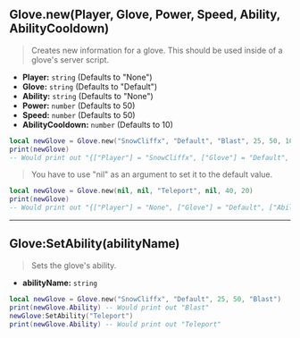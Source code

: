 ## Glove.new(Player, Glove, Power, Speed, Ability, AbilityCooldown)
> Creates new information for a glove. This should be used inside of a glove's server script.

- **Player:** `string` (Defaults to "None")
- **Glove:** `string` (Defaults to "Default")
- **Ability:** `string` (Defaults to "None")
- **Power:** `number` (Defaults to 50)
- **Speed:** `number` (Defaults to 50)
- **AbilityCooldown:** `number` (Defaults to 10)

```lua
local newGlove = Glove.new("SnowCliffx", "Default", "Blast", 25, 50, 10)
print(newGlove)
-- Would print out "{["Player"] = "SnowCliffx", ["Glove"] = "Default", ["Ability"] = "Blast", ["Power"] = 25, ["Speed"] = 50, ["AbilityCooldown"] = 10}"
```

> You have to use "nil" as an argument to set it to the default value.

```lua
local newGlove = Glove.new(nil, nil, "Teleport", nil, 40, 20)
print(newGlove)
-- Would print out "{["Player"] = "None", ["Glove"] = "Default", ["Ability"] = "Teleport", ["Power"] = 50, ["Speed"] = 40, ["AbilityCooldown"] = 20}"
```

---

## Glove:SetAbility(abilityName)
> Sets the glove's ability.

- **abilityName:** `string`
 
```lua
local newGlove = Glove.new("SnowCliffx", "Default", 25, 50, "Blast")
print(newGlove.Ability) -- Would print out "Blast"
newGlove:SetAbility("Teleport")
print(newGlove.Ability) -- Would print out "Teleport"
```
